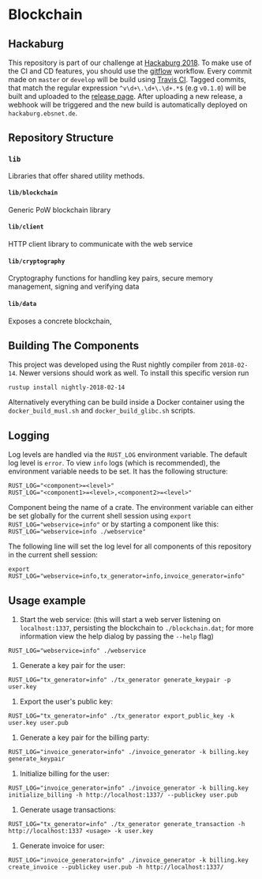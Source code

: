 # Blockchain

## Hackaburg

This repository is part of our challenge at [Hackaburg 2018](https://hackaburg.de/tracks.html#challenges). To make use
of the CI and CD features, you should use the [gitflow](https://github.com/petervanderdoes/gitflow-avh/) workflow.
Every commit made on `master` or `develop` will be build using [Travis CI](https://travis-ci.org/). Tagged commits, that
match the regular expression `^v\d+\.\d+\.\d+.*$` (e.g `v0.1.0`) will be built and uploaded to the [release
page](https://github.com/ebsnet/blockchain/releases). After uploading a new release, a webhook will be triggered and the
new build is automatically deployed on `hackaburg.ebsnet.de`.

## Repository Structure

### `lib`

Libraries that offer shared utility methods.

#### `lib/blockchain`

Generic PoW blockchain library

#### `lib/client`

HTTP client library to communicate with the web service

#### `lib/cryptography`

Cryptography functions for handling key pairs, secure memory management, signing and verifying data

#### `lib/data`

Exposes a concrete blockchain,


## Building The Components

This project was developed using the Rust nightly compiler from `2018-02-14`. Newer versions should work as well. To
install this specific version run

```
rustup install nightly-2018-02-14
```

Alternatively everything can be build inside a Docker container using the `docker_build_musl.sh` and
`docker_build_glibc.sh` scripts.


## Logging

Log levels are handled via the `RUST_LOG` environment variable. The default log level is `error`. To view `info` logs
(which is recommended), the environment variable needs to be set. It has the following structure:

```
RUST_LOG="<component>=<level>"
RUST_LOG="<component1>=<level>,<component2>=<level>"
```

Component being the name of a crate. The environment variable can either be set globally for the current shell
session using `export RUST_LOG="webservice=info"` or by starting a component like this: `RUST_LOG="webservice=info
./webservice"`

The following line will set the log level for all components of this repository in the current shell session:

```
export RUST_LOG="webservice=info,tx_generator=info,invoice_generator=info"
```


## Usage example

1. Start the web service: (this will start a web server listening on `localhost:1337`, persisting the blockchain to
   `./blockchain.dat`; for more information view the help dialog by passing the `--help` flag)
  ```
  RUST_LOG="webservice=info" ./webservice
  ```

1. Generate a key pair for the user:
  ```
  RUST_LOG="tx_generator=info" ./tx_generator generate_keypair -p user.key
  ```

1. Export the user's public key:
  ```
  RUST_LOG="tx_generator=info" ./tx_generator export_public_key -k user.key user.pub
  ```

1. Generate a key pair for the billing party:
  ```
  RUST_LOG="invoice_generator=info" ./invoice_generator -k billing.key generate_keypair
  ```

1. Initialize billing for the user:
  ```
  RUST_LOG="invoice_generator=info" ./invoice_generator -k billing.key initialize_billing -h http://localhost:1337/ --publickey user.pub
  ```

1. Generate usage transactions:
  ```
  RUST_LOG="tx_generator=info" ./tx_generator generate_transaction -h http://localhost:1337 <usage> -k user.key
  ```

1. Generate invoice for user:
  ```
  RUST_LOG="invoice_generator=info" ./invoice_generator -k billing.key create_invoice --publickey user.pub -h http://localhost:1337/
  ```
